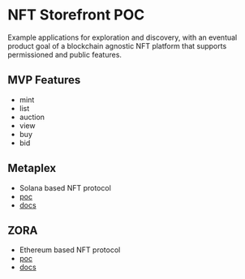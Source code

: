 # NFT Storefront POC

Example applications for exploration and discovery, with an eventual product goal of a blockchain agnostic NFT platform that supports permissioned and public features.

## MVP Features

- mint
- list
- auction
- view
- buy
- bid

## Metaplex

- Solana based NFT protocol
- [poc](metaplex-open-storefront/README.md)
- [docs](https://docs.metaplex.com/)

## ZORA

- Ethereum based NFT protocol
- [poc](zora-open-storefront/README.md)
- [docs](https://docs.zora.co/)